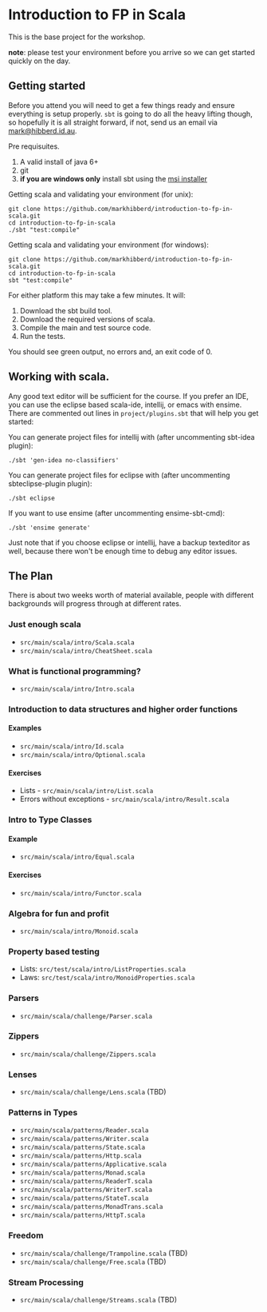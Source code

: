 # Introduction to FP in Scala

This is the base project for the workshop.

__note__: please test your environment before you arrive so we can get started quickly on the day.


## Getting started

Before you attend you will need to get a few things
ready and ensure everything is setup properly. `sbt`
is going to do all the heavy lifting though, so
hopefully it is all straight forward, if not, send
us an email via <mark@hibberd.id.au>.


Pre requisuites.

 1. A valid install of java 6+
 2. git
 3. **if you are windows only** install sbt using the [msi installer](http://scalasbt.artifactoryonline.com/scalasbt/sbt-native-packages/org/scala-sbt/sbt/0.13.0/sbt.msi)


Getting scala and validating your environment (for unix):

    git clone https://github.com/markhibberd/introduction-to-fp-in-scala.git
    cd introduction-to-fp-in-scala
    ./sbt "test:compile"


Getting scala and validating your environment (for windows):

    git clone https://github.com/markhibberd/introduction-to-fp-in-scala.git
    cd introduction-to-fp-in-scala
    sbt "test:compile"


For either platform this may take a few minutes. It will:

 1. Download the sbt build tool.
 2. Download the required versions of scala.
 3. Compile the main and test source code.
 4. Run the tests.

You should see green output, no errors and, an exit code of 0.

## Working with scala.

Any good text editor will be sufficient for the course. If you
prefer an IDE, you can use the eclipse based scala-ide,
intellij, or emacs with ensime. There are commented out lines
in `project/plugins.sbt` that will help you get started:

You can generate project files for intellij with (after uncommenting sbt-idea plugin):

    ./sbt 'gen-idea no-classifiers'

You can generate project files for eclipse with (after uncommenting sbteclipse-plugin plugin):

    ./sbt eclipse

If you want to use ensime (after uncommenting ensime-sbt-cmd):

    ./sbt 'ensime generate'

Just note that if you choose eclipse or intellij, have a
backup texteditor as well, because there won't be enough
time to debug any editor issues.


## The Plan

There is about two weeks worth of material available, people with
different backgrounds will progress through at different rates.


### Just enough scala

 - `src/main/scala/intro/Scala.scala`
 - `src/main/scala/intro/CheatSheet.scala`


### What is functional programming?

 - `src/main/scala/intro/Intro.scala`


### Introduction to data structures and higher order functions

#### Examples

 - `src/main/scala/intro/Id.scala`
 - `src/main/scala/intro/Optional.scala`

#### Exercises

 - Lists - `src/main/scala/intro/List.scala`
 - Errors without exceptions - `src/main/scala/intro/Result.scala`


### Intro to Type Classes

#### Example

 - `src/main/scala/intro/Equal.scala`

#### Exercises

 - `src/main/scala/intro/Functor.scala`


### Algebra for fun and profit

 - `src/main/scala/intro/Monoid.scala`

### Property based testing

 - Lists: `src/test/scala/intro/ListProperties.scala`
 - Laws: `src/test/scala/intro/MonoidProperties.scala`

### Parsers

 - `src/main/scala/challenge/Parser.scala`

### Zippers

 - `src/main/scala/challenge/Zippers.scala`

### Lenses

 - `src/main/scala/challenge/Lens.scala` (TBD)

### Patterns in Types

 - `src/main/scala/patterns/Reader.scala`
 - `src/main/scala/patterns/Writer.scala`
 - `src/main/scala/patterns/State.scala`
 - `src/main/scala/patterns/Http.scala`
 - `src/main/scala/patterns/Applicative.scala`
 - `src/main/scala/patterns/Monad.scala`
 - `src/main/scala/patterns/ReaderT.scala`
 - `src/main/scala/patterns/WriterT.scala`
 - `src/main/scala/patterns/StateT.scala`
 - `src/main/scala/patterns/MonadTrans.scala`
 - `src/main/scala/patterns/HttpT.scala`

### Freedom

 - `src/main/scala/challenge/Trampoline.scala` (TBD)
 - `src/main/scala/challenge/Free.scala` (TBD)

### Stream Processing

 - `src/main/scala/challenge/Streams.scala` (TBD)

